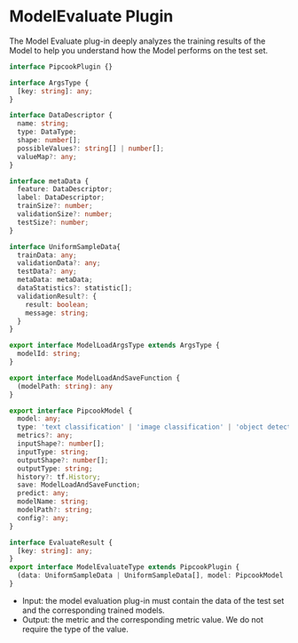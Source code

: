 # ModelEvaluate Plugin

The Model Evaluate plug-in deeply analyzes the training results of the Model to help you understand how the Model performs on the test set.

```ts
interface PipcookPlugin {}

interface ArgsType {
  [key: string]: any;
}

interface DataDescriptor {
  name: string;
  type: DataType;
  shape: number[];
  possibleValues?: string[] | number[];
  valueMap?: any;
}

interface metaData {
  feature: DataDescriptor;
  label: DataDescriptor;
  trainSize?: number;
  validationSize?: number;
  testSize?: number;
}

interface UniformSampleData{
  trainData: any;
  validationData?: any;
  testData?: any;
  metaData: metaData;
  dataStatistics?: statistic[];
  validationResult?: {
    result: boolean;
    message: string;
  }
}

export interface ModelLoadArgsType extends ArgsType {
  modelId: string;
}

export interface ModelLoadAndSaveFunction {
  (modelPath: string): any
}

export interface PipcookModel {
  model: any;
  type: 'text classification' | 'image classification' | 'object detection';
  metrics?: any;
  inputShape?: number[];
  inputType: string;
  outputShape?: number[];
  outputType: string;
  history?: tf.History;
  save: ModelLoadAndSaveFunction;
  predict: any;
  modelName: string;
  modelPath?: string;
  config?: any;
}

interface EvaluateResult {
  [key: string]: any;
}
export interface ModelEvaluateType extends PipcookPlugin {
  (data: UniformSampleData | UniformSampleData[], model: PipcookModel | PipcookModel[], args?: ArgsType): Promise<EvaluateResult>
}
```

- Input: the model evaluation plug-in must contain the data of the test set and the corresponding trained models.
- Output: the metric and the corresponding metric value. We do not require the type of the value.
